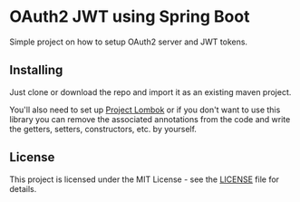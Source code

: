 # OAuth2 JWT using Spring Boot

Simple project on how to setup OAuth2 server and JWT tokens.

## Installing

Just clone or download the repo and import it as an existing maven project.

You'll also need to set up [Project Lombok](https://projectlombok.org/) or if you don't want to use this library you can remove the associated annotations from the code and write the getters, setters, constructors, etc. by yourself.

## License

This project is licensed under the MIT License - see the [LICENSE](LICENSE) file for details.
